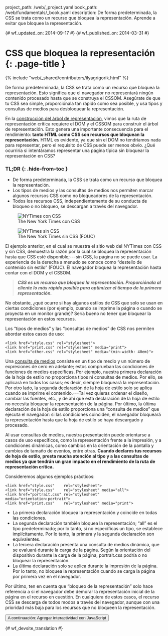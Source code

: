 project_path: /web/_project.yaml
book_path: /web/fundamentals/_book.yaml
description: De forma predeterminada, la CSS se trata como un recurso que bloquea la representación. Aprende a evitar que bloquee la representación.

{# wf_updated_on: 2014-09-17 #}
{# wf_published_on: 2014-03-31 #}

# CSS que bloquea la representación {: .page-title }

{% include "web/_shared/contributors/ilyagrigorik.html" %}

De forma predeterminada, la CSS se trata como un recurso que bloquea la representación. Esto significa que el
navegador no representará ningún contenido procesado hasta que se construya el
CSSOM. Asegúrate de que tu CSS sea simple, proporciónala tan rápido como sea
posible, y usa tipos y consultas de medios para desbloquear la representación.

En la [construcción del árbol de representación](render-tree-construction), vimos que la ruta de representación crítica requiere el DOM y el CSSOM para construir el árbol de representación. Esto genera una importante consecuencia para el rendimiento: **tanto HTML como CSS son recursos que bloquean la representación.** HTML es evidente, ya que sin el DOM no tendríamos nada para representar, pero el requisito de CSS puede ser menos obvio. ¿Qué ocurriría si intentáramos representar una página típica sin bloquear la representación en CSS?

### TL;DR {: .hide-from-toc }
- De forma predeterminada, la CSS se trata como un recurso que bloquea la representación.
- Los tipos de medios y las consultas de medios nos permiten marcar algunos recursos CSS como no bloqueadores de la representación.
- Todos los recursos CSS, independientemente de su conducta de bloqueo o no bloqueo, se descargan a través del navegador.


<div class="attempt-left">
  <figure>
    <img src="images/nytimes-css-device.png" alt="NYTimes con CSS">
    <figcaption>The New York Times con CSS</figcaption>
  </figure>
</div>
<div class="attempt-right">
  <figure>
    <img src="images/nytimes-nocss-device.png" alt="NYTimes sin CSS">
    <figcaption>The New York Times sin CSS (FOUC)</figcaption>
  </figure>
</div>

<div style="clear:both;"></div>

El ejemplo anterior, en el cual se muestra el sitio web del NYTimes con CSS y sin CSS, demuestra la razón por la cual se bloquea la representación hasta que CSS esté disponible;---sin CSS, la página no se puede usar. La experiencia de la derecha a menudo se conoce como “destello de contenido sin estilo” (FOUC). El navegador bloquea la representación hasta contar con el DOM y el CSSOM.

> **_CSS es un recurso que bloquea la representación. Proporciónala al cliente lo más rápido posible para optimizar el tiempo de la primera representación._**

No obstante, ¿qué ocurre si hay algunos estilos de CSS que solo se usan en ciertas condiciones (por ejemplo, cuando se imprime la página o cuando se proyecta en un monitor grande)? Sería bueno no tener que bloquear la representación en estos recursos.

Los “tipos de medios” y las “consultas de medios” de CSS nos permiten abordar estos casos de uso:


    <link href="style.css" rel="stylesheet">
    <link href="print.css" rel="stylesheet" media="print">
    <link href="other.css" rel="stylesheet" media="(min-width: 40em)">
    

Una [consulta de medios](../../design-and-ux/responsive/#use-css-media-queries-for-responsiveness) consiste en un tipo de medio y un número de expresiones de cero en adelante; estos comprueban las condiciones de funciones de medios específicas. Por ejemplo, nuestra primera declaración de la hoja de estilo no proporciona tipos ni consultas de medios. Por ello, se aplicará en todos los casos; es decir, siempre bloqueará la representación. Por otro lado, la segunda declaración de la hoja de estilo solo se aplica cuando se imprime el contenido.---Tal vez quieras ordenar el diseño, cambiar las fuentes, etc., y de ahí que esta declaración de la hoja de estilo no necesita bloquear la representación de la página. Por último, la última declaración de la hoja de estilo proporciona una “consulta de medios” que ejecuta el navegador: si las condiciones coinciden, el navegador bloqueará la representación hasta que la hoja de estilo se haya descargado y procesado.

Al usar consultas de medios, nuestra presentación puede orientarse a casos de uso específicos, como la representación frente a la impresión, y a condiciones dinámicas, como cambios en la orientación de la pantalla y cambios de tamaño de eventos, entre otras. **Cuando declares tus recursos de hoja de estilo, presta mucha atención al tipo y a las consultas de medios ya que tendrán un gran impacto en el rendimiento de la ruta de representación crítica.**

Consideremos algunos ejemplos prácticos:


    <link href="style.css"    rel="stylesheet">
    <link href="style.css"    rel="stylesheet" media="all">
    <link href="portrait.css" rel="stylesheet" media="orientation:portrait">
    <link href="print.css"    rel="stylesheet" media="print">
    

* La primera declaración bloquea la representación y coincide en todas las condiciones.
* La segunda declaración también bloquea la representación; “all” es el tipo predeterminado; por lo tanto, si no especificas un tipo, se establece implícitamente. Por lo tanto, la primera y la segunda declaración son equivalentes.
* La tercera declaración presenta una consulta de medios dinámica, que se evaluará durante la carga de la página. Según la orientación del dispositivo durante la carga de la página, portrait.css podría o no bloquear la representación.
* La última declaración solo se aplica durante la impresión de la página. Por lo tanto, no bloquea la representación cuando se carga la página por primera vez en el navegador.

Por último, ten en cuenta que “bloqueo de la representación” solo hace referencia a si el navegador debe demorar la representación inicial de la página en el recurso en cuestión. En cualquiera de estos casos, el recurso CSS se descarga de todos modos a través del navegador, aunque con una prioridad más baja para los recursos que no bloqueen la representación.

<a href="adding-interactivity-with-javascript" class="gc-analytics-event"
    data-category="CRP" data-label="Next / Adding Interactivity with JS">
  <button>A continuación: Agregar interactividad con JavaScript</button>
</a>


{# wf_devsite_translation #}
